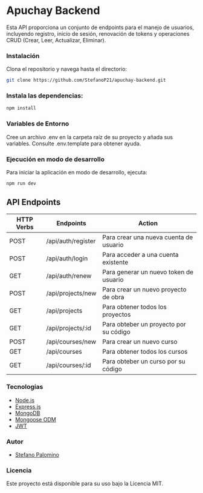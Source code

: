 # Apuchay Backend

Esta API proporciona un conjunto de endpoints para el manejo de usuarios, incluyendo registro, inicio de sesión, renovación de tokens y operaciones CRUD (Crear, Leer, Actualizar, Eliminar).

### Instalación

Clona el repositorio y navega hasta el directorio:

```bash
git clone https://github.com/StefanoP21/apuchay-backend.git
```

### Instala las dependencias:

```bash
npm install
```

### Variables de Entorno

Cree un archivo .env en la carpeta raíz de su proyecto y añada sus variables. Consulte .env.template para obtener ayuda.

### Ejecución en modo de desarrollo

Para iniciar la aplicación en modo de desarrollo, ejecuta:

```bash
npm run dev
```

## API Endpoints

| HTTP Verbs | Endpoints          | Action                                 |
| ---------- | ------------------ | -------------------------------------- |
| POST       | /api/auth/register | Para crear una nueva cuenta de usuario |
| POST       | /api/auth/login    | Para acceder a una cuenta existente    |
| GET        | /api/auth/renew    | Para generar un nuevo token de usuario |
| POST       | /api/projects/new  | Para crear un nuevo proyecto de obra   |
| GET        | /api/projects      | Para obtener todos los proyectos       |
| GET        | /api/projects/:id  | Para obteber un proyecto por su código |
| POST       | /api/courses/new   | Para crear un nuevo curso              |
| GET        | /api/courses       | Para obtener todos los cursos          |
| GET        | /api/courses/:id   | Para obteber un curso por su código    |

### Tecnologías

- [Node.js](https://nodejs.org/)
- [Express.js](https://expressjs.com/)
- [MongoDB](https://www.mongodb.com/)
- [Mongoose ODM](https://mongoosejs.com/)
- [JWT](https://jwt.io/)

### Autor

- [Stefano Palomino](https://github.com/StefanoP21)

### Licencia

Este proyecto está disponible para su uso bajo la Licencia MIT.
